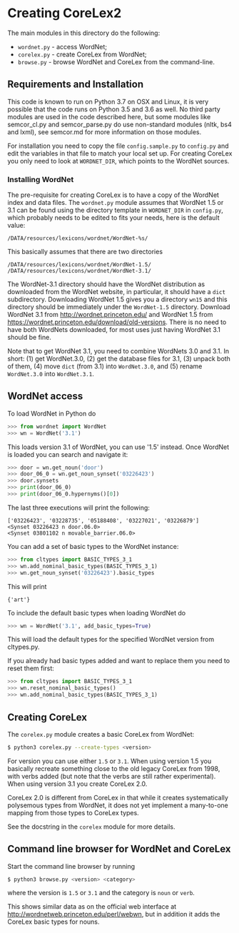 # Creating CoreLex2

The main modules in this directory do the following:

- `wordnet.py` - access WordNet;
- `corelex.py` - create CoreLex from WordNet;
- `browse.py` - browse WordNet and CoreLex from the  command-line.



## Requirements and Installation

This code is known to run on Python 3.7 on OSX and Linux, it is very possible that the code runs on Python 3.5 and 3.6 as well. No third party modules are used in the code described here, but some modules like semcor_cl.py and semcor_parse.py do use non-standard modules (nltk, bs4 and lxml), see semcor.md for more information on those modules.

For installation you need to copy the file `config.sample.py` to `config.py` and edit the variables in that file to match your local set up. For creating CoreLex you only need to look at `WORDNET_DIR`, which points to the WordNet sources.

### Installing WordNet

The pre-requisite for creating CoreLex is to have a copy of the WordNet index and data files. The `wordnet.py` module assumes that WordNet 1.5 or 3.1 can be found using the directory template in `WORDNET_DIR` in `config.py`, which probably needs to be edited to fits your needs, here is the default value:

```
/DATA/resources/lexicons/wordnet/WordNet-%s/
```

This basically assumes that there are two directories

```
/DATA/resources/lexicons/wordnet/WordNet-1.5/
/DATA/resources/lexicons/wordnet/WordNet-3.1/
```

The WordNet-3.1 directory should have the WordNet distribution as downloaded from the WordNet website, in particular, it should have a `dict` subdirectory. Downloading WordNet 1.5 gives you a directory `wn15` and this directory should be immediately under the `WordNet-1.5` directory. Download WordNet 3.1 from http://wordnet.princeton.edu/ and WordNet 1.5 from https://wordnet.princeton.edu/download/old-versions. There is no need to have both WordNets downloaded, for most uses just having WordNet 3.1 should be fine.

Note that to get WordNet 3.1, you need to combine WordNets 3.0 and 3.1. In short: (1) get WordNet.3.0, (2) get the database files for 3.1, (3) unpack both of them, (4) move `dict` (from 3.1) into `WordNet.3.0`, and (5) rename `WordNet.3.0` into `WordNet.3.1`.




## WordNet access

To load WordNet in Python do

```python
>>> from wordnet import WordNet
>>> wn = WordNet('3.1')
```

This loads version 3.1 of WordNet, you can use '1.5' instead. Once WordNet is loaded you can search and navigate it:

```python
>>> door = wn.get_noun('door')
>>> door_06_0 = wn.get_noun_synset('03226423')
>>> door.synsets
>>> print(door_06_0)
>>> print(door_06_0.hypernyms()[0])
```

The last three executions will print the following:

```
['03226423', '03228735', '05188408', '03227021', '03226879']
<Synset 03226423 n door.06.0>
<Synset 03801102 n movable_barrier.06.0>
```

You can add a set of basic types to the WordNet instance:

```python
>>> from cltypes import BASIC_TYPES_3_1
>>> wn.add_nominal_basic_types(BASIC_TYPES_3_1)
>>> wn.get_noun_synset('03226423').basic_types
```

This will print

```
{'art'}
```

To include the default basic types when loading WordNet do

```python
>>> wn = WordNet('3.1', add_basic_types=True)
```

This will load the default types for the specified WordNet version from cltypes.py.

If you already had basic types added and want to replace them you need to reset them first:

```python
>>> from cltypes import BASIC_TYPES_3_1
>>> wn.reset_nominal_basic_types()
>>> wn.add_nominal_basic_types(BASIC_TYPES_3_1)
```



## Creating CoreLex

The `corelex.py` module creates a basic CoreLex from WordNet:

```bash
$ python3 corelex.py --create-types <version>
```

For version you can use either `1.5` or `3.1`. When using version 1.5 you basically recreate something close to the old legacy CoreLex from 1998, with verbs added (but note that the verbs are still rather experimental). When using version 3.1 you create CoreLex 2.0.

CoreLex 2.0 is different from CoreLex in that while it creates systematically polysemous types from WordNet, it does not yet implement a many-to-one mapping from those types to CoreLex types.

See the docstring in the `corelex` module for more details.




## Command line browser for WordNet and CoreLex

Start the command line browser by running

```bash
$ python3 browse.py <version> <category>
```

where the version is `1.5` or `3.1` and the category is `noun` or `verb`.

This shows similar data as on the official web interface at http://wordnetweb.princeton.edu/perl/webwn, but in addition it adds the CoreLex basic types for nouns.
